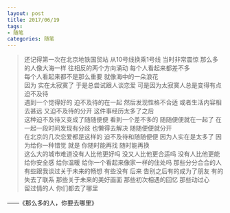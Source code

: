 ```yaml
---
layout: post
title: 2017/06/19
tags:
- 随笔
categories: 随笔
---
```

> 还记得第一次在北京地铁国贸站 从10号线换乘1号线 当时非常震惊 那么多的人像大海一样 往相反的两个方向涌动 每个人看起来都差不多  
> 每个人看起来都不是那么重要 就像海中的一朵浪花   
> 因为 实在太寂寞了 于是总尝试跟人谈恋爱 可是因为太寂寞人总是变得有点迫不及待  
> 遇到一个觉得好的 迫不及待的在一起 然后发现性格不合适 或者生活内容相去甚远   又迫不及待的分开 这件事经历太多了之后  
> 这种迫不及待又变成了随随便便 看到一个差不多的 随随便便就在一起了 在一起一段时间发现有分歧 也懒得去解决 随随便便就分开  
> 在北京的几次恋爱都是这样的 迫不及待和随随便便 因为人实在是太多了 因为给你一种错觉 就是 你随时能再找 随时能再换  
> 这么大的城市难道没有人比他更好吗 没又人比他更合适吗 没有人比他更能给你安全感 给你温暖 给你一个看起来像家一样的住处吗 那些分分合合的人  
> 有些跟我谈过关于未来的畅想 有些没有 后来 告别之后有的成为了朋友 有的失去了联系 那些关于未来的美好画面 那些初次相遇的回忆 那些动过心  
> 留过情的人 你们都去了哪里  

——《那么多的人，你要去哪里》  
